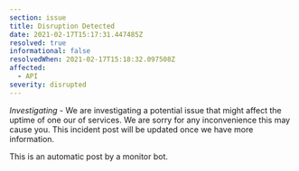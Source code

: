 ```yaml
---
section: issue
title: Disruption Detected
date: 2021-02-17T15:17:31.447485Z
resolved: true
informational: false
resolvedWhen: 2021-02-17T15:18:32.097508Z
affected:
  - API
severity: disrupted
---
```

*Investigating* - We are investigating a potential issue that might affect the uptime of one our of services. We are sorry for any inconvenience this may cause you. This incident post will be updated once we have more information.

This is an automatic post by a monitor bot.
        